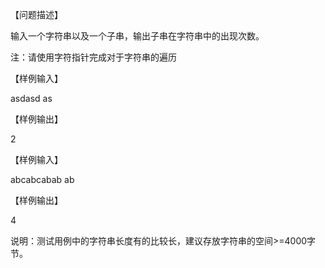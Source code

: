 【问题描述】

输入一个字符串以及一个子串，输出子串在字符串中的出现次数。

注：请使用字符指针完成对于字符串的遍历

【样例输入】

asdasd as

【样例输出】

2

【样例输入】

abcabcabab ab

【样例输出】

4

说明：测试用例中的字符串长度有的比较长，建议存放字符串的空间>=4000字节。